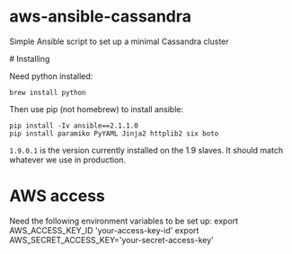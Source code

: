 # aws-ansible-cassandra
Simple Ansible script to set up a minimal Cassandra cluster

# Installing

Need python installed:

    brew install python

Then use pip (not homebrew) to install ansible:

    pip install -Iv ansible==2.1.1.0
    pip install paramiko PyYAML Jinja2 httplib2 six boto

`1.9.0.1` is the version currently installed on the 1.9 slaves. It should match whatever
we use in production.

# AWS access

Need the following environment variables to be set up:
export AWS_ACCESS_KEY_ID 'your-access-key-id'
export AWS_SECRET_ACCESS_KEY='your-secret-access-key'
